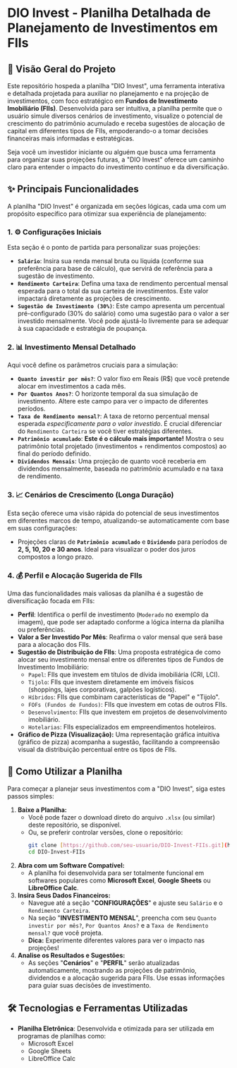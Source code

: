 # DIO Invest - Planilha Detalhada de Planejamento de Investimentos em FIIs

## 🌟 Visão Geral do Projeto

Este repositório hospeda a planilha "DIO Invest", uma ferramenta interativa e detalhada projetada para auxiliar no planejamento e na projeção de investimentos, com foco estratégico em **Fundos de Investimento Imobiliário (FIIs)**. Desenvolvida para ser intuitiva, a planilha permite que o usuário simule diversos cenários de investimento, visualize o potencial de crescimento do patrimônio acumulado e receba sugestões de alocação de capital em diferentes tipos de FIIs, empoderando-o a tomar decisões financeiras mais informadas e estratégicas.

Seja você um investidor iniciante ou alguém que busca uma ferramenta para organizar suas projeções futuras, a "DIO Invest" oferece um caminho claro para entender o impacto do investimento contínuo e da diversificação.

## ✨ Principais Funcionalidades

A planilha "DIO Invest" é organizada em seções lógicas, cada uma com um propósito específico para otimizar sua experiência de planejamento:

### 1. ⚙️ Configurações Iniciais

Esta seção é o ponto de partida para personalizar suas projeções:
* **`Salário`**: Insira sua renda mensal bruta ou líquida (conforme sua preferência para base de cálculo), que servirá de referência para a sugestão de investimento.
* **`Rendimento Carteira`**: Defina uma taxa de rendimento percentual mensal esperada para o total da sua carteira de investimentos. Este valor impactará diretamente as projeções de crescimento.
* **`Sugestão de Investimento (30%)`**: Este campo apresenta um percentual pré-configurado (30% do salário) como uma sugestão para o valor a ser investido mensalmente. Você pode ajustá-lo livremente para se adequar à sua capacidade e estratégia de poupança.

### 2. 📊 Investimento Mensal Detalhado

Aqui você define os parâmetros cruciais para a simulação:
* **`Quanto investir por mês?`**: O valor fixo em Reais (R$) que você pretende alocar em investimentos a cada mês.
* **`Por Quantos Anos?`**: O horizonte temporal da sua simulação de investimento. Altere este campo para ver o impacto de diferentes períodos.
* **`Taxa de Rendimento mensal?`**: A taxa de retorno percentual mensal esperada *especificamente para o valor investido*. É crucial diferenciar do `Rendimento Carteira` se você tiver estratégias diferentes.
* **`Patrimônio acumulado`**: **Este é o cálculo mais importante!** Mostra o seu patrimônio total projetado (investimentos + rendimentos compostos) ao final do período definido.
* **`Dividendos Mensais`**: Uma projeção de quanto você receberia em dividendos mensalmente, baseada no patrimônio acumulado e na taxa de rendimento.

### 3. 📈 Cenários de Crescimento (Longa Duração)

Esta seção oferece uma visão rápida do potencial de seus investimentos em diferentes marcos de tempo, atualizando-se automaticamente com base em suas configurações:
* Projeções claras de **`Patrimônio acumulado`** e **`Dividendo`** para períodos de **2, 5, 10, 20 e 30 anos**. Ideal para visualizar o poder dos juros compostos a longo prazo.

### 4. 💰 Perfil e Alocação Sugerida de FIIs

Uma das funcionalidades mais valiosas da planilha é a sugestão de diversificação focada em FIIs:
* **Perfil**: Identifica o perfil de investimento (`Moderado` no exemplo da imagem), que pode ser adaptado conforme a lógica interna da planilha ou preferências.
* **Valor a Ser Investido Por Mês**: Reafirma o valor mensal que será base para a alocação dos FIIs.
* **Sugestão de Distribuição de FIIs**: Uma proposta estratégica de como alocar seu investimento mensal entre os diferentes tipos de Fundos de Investimento Imobiliário:
    * `Papel`: FIIs que investem em títulos de dívida imobiliária (CRI, LCI).
    * `Tijolo`: FIIs que investem diretamente em imóveis físicos (shoppings, lajes corporativas, galpões logísticos).
    * `Híbridos`: FIIs que combinam características de "Papel" e "Tijolo".
    * `FOFs (Fundos de Fundos)`: FIIs que investem em cotas de outros FIIs.
    * `Desenvolvimento`: FIIs que investem em projetos de desenvolvimento imobiliário.
    * `Hotelarias`: FIIs especializados em empreendimentos hoteleiros.
* **Gráfico de Pizza (Visualização):** Uma representação gráfica intuitiva (gráfico de pizza) acompanha a sugestão, facilitando a compreensão visual da distribuição percentual entre os tipos de FIIs.

## 🚀 Como Utilizar a Planilha

Para começar a planejar seus investimentos com a "DIO Invest", siga estes passos simples:

1.  **Baixe a Planilha:**
    * Você pode fazer o download direto do arquivo `.xlsx` (ou similar) deste repositório, se disponível.
    * Ou, se preferir controlar versões, clone o repositório:
        ```bash
        git clone [https://github.com/seu-usuario/DIO-Invest-FIIs.git](https://github.com/seu-usuario/DIO-Invest-FIIs.git)
        cd DIO-Invest-FIIs
        ```
2.  **Abra com um Software Compatível:**
    * A planilha foi desenvolvida para ser totalmente funcional em softwares populares como **Microsoft Excel**, **Google Sheets** ou **LibreOffice Calc**.
3.  **Insira Seus Dados Financeiros:**
    * Navegue até a seção "**CONFIGURAÇÕES**" e ajuste seu `Salário` e o `Rendimento Carteira`.
    * Na seção "**INVESTIMENTO MENSAL**", preencha com seu `Quanto investir por mês?`, `Por Quantos Anos?` e a `Taxa de Rendimento mensal?` que você projeta.
    * **Dica:** Experimente diferentes valores para ver o impacto nas projeções!
4.  **Analise os Resultados e Sugestões:**
    * As seções "**Cenários**" e "**PERFIL**" serão atualizadas automaticamente, mostrando as projeções de patrimônio, dividendos e a alocação sugerida para FIIs. Use essas informações para guiar suas decisões de investimento.

## 🛠️ Tecnologias e Ferramentas Utilizadas

* **Planilha Eletrônica**: Desenvolvida e otimizada para ser utilizada em programas de planilhas como:
    * Microsoft Excel
    * Google Sheets
    * LibreOffice Calc
